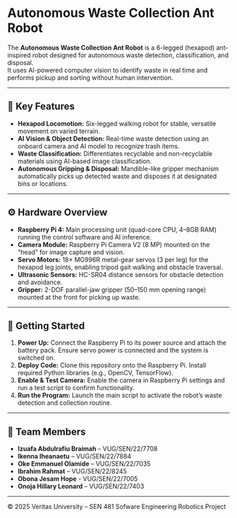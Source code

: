 # Autonomous Waste Collection Ant Robot

The **Autonomous Waste Collection Ant Robot** is a 6-legged (hexapod) ant-inspired robot designed for autonomous waste detection, classification, and disposal.  
It uses AI-powered computer vision to identify waste in real time and performs pickup and sorting without human intervention.

---

## 🧠 Key Features

- **Hexapod Locomotion:** Six-legged walking robot for stable, versatile movement on varied terrain.  
- **AI Vision & Object Detection:** Real-time waste detection using an onboard camera and AI model to recognize trash items.  
- **Waste Classification:** Differentiates recyclable and non-recyclable materials using AI-based image classification.  
- **Autonomous Gripping & Disposal:** Mandible-like gripper mechanism automatically picks up detected waste and disposes it at designated bins or locations.

---

## ⚙️ Hardware Overview

- **Raspberry Pi 4:** Main processing unit (quad-core CPU, 4–8GB RAM) running the control software and AI inference.  
- **Camera Module:** Raspberry Pi Camera V2 (8 MP) mounted on the “head” for image capture and vision.  
- **Servo Motors:** 18× MG996R metal-gear servos (3 per leg) for the hexapod leg joints, enabling tripod gait walking and obstacle traversal.  
- **Ultrasonic Sensors:** HC-SR04 distance sensors for obstacle detection and avoidance.  
- **Gripper:** 2-DOF parallel-jaw gripper (50–150 mm opening range) mounted at the front for picking up waste.

---

## 🚀 Getting Started

1. **Power Up:** Connect the Raspberry Pi to its power source and attach the battery pack. Ensure servo power is connected and the system is switched on.  
2. **Deploy Code:** Clone this repository onto the Raspberry Pi. Install required Python libraries (e.g., OpenCV, TensorFlow).  
3. **Enable & Test Camera:** Enable the camera in Raspberry Pi settings and run a test script to confirm functionality.  
4. **Run the Program:** Launch the main script to activate the robot’s waste detection and collection routine.

---

## 👥 Team Members

- **Izuafa Abdulrafiu Braimah** – VUG/SEN/22/7708  
- **Ikenna Iheanaetu** – VUG/SEN/22/7884  
- **Oke Emmanuel Olamide** – VUG/SEN/22/7035  
- **Ibrahim Rahmat** – VUG/SEN/22/8245  
- **Obona Jesam Hope** - VUG/SEN/22/7005
- **Onoja Hillary Leonard** – VUG/SEN/22/7403  

---

© 2025 Veritas University – SEN 481 Sofware Engineering Robotics Project
